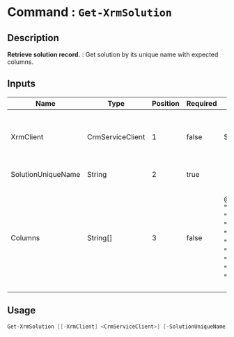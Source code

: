 ﻿# Command : `Get-XrmSolution` 

## Description

**Retrieve solution record.** : Get solution by its unique name with expected columns.

## Inputs

Name|Type|Position|Required|Default|Description
----|----|--------|--------|-------|-----------
XrmClient|CrmServiceClient|1|false|$Global:XrmClient|Xrm connector initialized to target instance. Use latest one by default. (CrmServiceClient)
SolutionUniqueName|String|2|true||Solution unique name to retrieve.
Columns|String[]|3|false|@("solutionid", "uniquename", "friendlyname", "version", "ismanaged", "installedon", "createdby", "publisherid", "modifiedon", "modifiedby")|Specify expected columns to retrieve. (Default : id, uniquename, friendlyname, version, ismanaged, installedon, createdby, publisherid, modifiedon, modifiedby)


## Usage

```Powershell 
Get-XrmSolution [[-XrmClient] <CrmServiceClient>] [-SolutionUniqueName] <String> [[-Columns] <String[]>] [<CommonParameters>]
``` 


